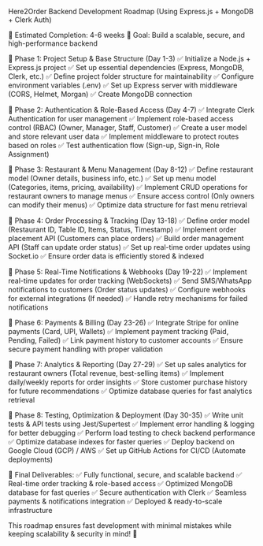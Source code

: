 Here2Order Backend Development Roadmap
(Using Express.js + MongoDB + Clerk Auth)

📆 Estimated Completion: 4-6 weeks
📌 Goal: Build a scalable, secure, and high-performance backend

📍 Phase 1: Project Setup & Base Structure (Day 1-3)
✅ Initialize a Node.js + Express.js project
✅ Set up essential dependencies (Express, MongoDB, Clerk, etc.)
✅ Define project folder structure for maintainability
✅ Configure environment variables (.env)
✅ Set up Express server with middleware (CORS, Helmet, Morgan)
✅ Create MongoDB connection

📍 Phase 2: Authentication & Role-Based Access (Day 4-7)
✅ Integrate Clerk Authentication for user management
✅ Implement role-based access control (RBAC) (Owner, Manager, Staff, Customer)
✅ Create a user model and store relevant user data
✅ Implement middleware to protect routes based on roles
✅ Test authentication flow (Sign-up, Sign-in, Role Assignment)

📍 Phase 3: Restaurant & Menu Management (Day 8-12)
✅ Define restaurant model (Owner details, business info, etc.)
✅ Set up menu model (Categories, items, pricing, availability)
✅ Implement CRUD operations for restaurant owners to manage menus
✅ Ensure access control (Only owners can modify their menus)
✅ Optimize data structure for fast menu retrieval

📍 Phase 4: Order Processing & Tracking (Day 13-18)
✅ Define order model (Restaurant ID, Table ID, Items, Status, Timestamp)
✅ Implement order placement API (Customers can place orders)
✅ Build order management API (Staff can update order status)
✅ Set up real-time order updates using Socket.io
✅ Ensure order data is efficiently stored & indexed

📍 Phase 5: Real-Time Notifications & Webhooks (Day 19-22)
✅ Implement real-time updates for order tracking (WebSockets)
✅ Send SMS/WhatsApp notifications to customers (Order status updates)
✅ Configure webhooks for external integrations (If needed)
✅ Handle retry mechanisms for failed notifications

📍 Phase 6: Payments & Billing (Day 23-26)
✅ Integrate Stripe for online payments (Card, UPI, Wallets)
✅ Implement payment tracking (Paid, Pending, Failed)
✅ Link payment history to customer accounts
✅ Ensure secure payment handling with proper validation

📍 Phase 7: Analytics & Reporting (Day 27-29)
✅ Set up sales analytics for restaurant owners (Total revenue, best-selling items)
✅ Implement daily/weekly reports for order insights
✅ Store customer purchase history for future recommendations
✅ Optimize database queries for fast analytics retrieval

📍 Phase 8: Testing, Optimization & Deployment (Day 30-35)
✅ Write unit tests & API tests using Jest/Supertest
✅ Implement error handling & logging for better debugging
✅ Perform load testing to check backend performance
✅ Optimize database indexes for faster queries
✅ Deploy backend on Google Cloud (GCP) / AWS
✅ Set up GitHub Actions for CI/CD (Automate deployments)

🎯 Final Deliverables:
✅ Fully functional, secure, and scalable backend
✅ Real-time order tracking & role-based access
✅ Optimized MongoDB database for fast queries
✅ Secure authentication with Clerk
✅ Seamless payments & notifications integration
✅ Deployed & ready-to-scale infrastructure

This roadmap ensures fast development with minimal mistakes while keeping scalability & security in mind! 🚀
